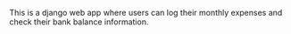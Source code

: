 This is a django web app where users can log their monthly expenses and check their bank balance information.
